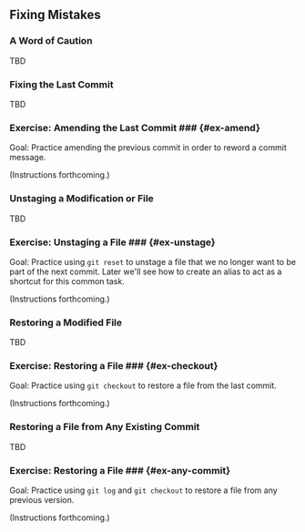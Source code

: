 Fixing Mistakes
---------------

### A Word of Caution ###

TBD

<!--

  * Be careful when altering things

  * When in doubt, stash or commit something first

-->

### Fixing the Last Commit ###

TBD

<!--

  * Add more files to the last commit

  * Change the commit message

  * Etc.

  * Pg. 49

-->

### Exercise: Amending the Last Commit ### {#ex-amend}

<div class="notes">

Goal: Practice amending the previous commit in order to reword a
commit message.

</div>

(Instructions forthcoming.)

### Unstaging a Modification or File ###

TBD

<!--

  * Repeating the section from resetting, but that's okay

  * Use git reset HEAD <file>

  * Or: git reset -- <file>

-->

### Exercise: Unstaging a File ### {#ex-unstage}

<div class="notes">

Goal: Practice using `git reset` to unstage a file that we no longer
want to be part of the next commit.  Later we'll see how to create an
alias to act as a shortcut for this common task.

</div>

(Instructions forthcoming.)

### Restoring a Modified File ###

TBD

<!--

  * git checkout -- <file>

-->

### Exercise: Restoring a File ### {#ex-checkout}

<div class="notes">

Goal: Practice using `git checkout` to restore a file from the last
commit.

</div>

(Instructions forthcoming.)


### Restoring a File from Any Existing Commit ###

TBD

<!--

git show/git cat-file

-->

### Exercise: Restoring a File ### {#ex-any-commit}

<div class="notes">

Goal: Practice using `git log` and `git checkout` to restore a file
from any previous version.

</div>

(Instructions forthcoming.)
